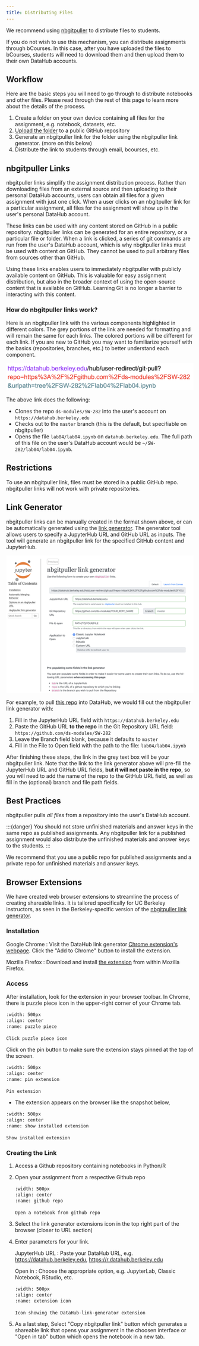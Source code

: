 ```yaml
---
title: Distributing Files
---
```


We recommend using [nbgitpuller](https://nbgitpuller.readthedocs.io) to
distribute files to students.

If you do not wish to use this mechanism, you can distribute assignments
through bCourses. In this case, after you have uploaded the files to bCourses,
students will need to download them and then upload them to their own
DataHub accounts.

## Workflow

Here are the basic steps you will need to go through to distribute notebooks
and other files. Please read through the rest of this page to learn more about
the details of the process.

1. Create a folder on your own device containing all files for the assignment, e.g. notebook, datasets, etc.
1. [Upload the folder](pushing-to-github.md) to a public GitHub repository
1. Generate an nbgitpuller link for the folder using the nbgitpuller link generator. (more on this below)
1. Distribute the link to students through email, bcourses, etc.

## nbgitpuller Links

nbgitpuller links simplify the assignment distribution process. Rather than
downloading files from an external source and then uploading to their personal
DataHub accounts, users can obtain all files for a given assignment with
just one click. When a user clicks on an nbgitpuller link for a particular
assignment, all files for the assignment will show up in the user's personal
DataHub account.

These links can be used with any content stored on GitHub in a public
repository. nbgitpuller links can be generated for an entire repository, or a
particular file or folder. When a link is clicked, a series of git commands are
run from the user's DataHub account, which is why nbgitpuller links must be
used with content on GitHub. They cannot be used to pull arbitrary files from
sources other than GitHub.

Using these links enables users to immediately nbgitpuller with publicly
available content on GitHub. This is valuable for easy assignment distribution,
but also in the broader context of using the open-source content that is
available on GitHub. Learning Git is no longer a barrier to interacting with
this content.

### How do nbgitpuller links work?

Here is an nbgitpuller link with the various components highlighted in different colors. The grey portions of the link are needed for formatting and will remain the same for each links. The colored portions will be different for each link. If you are new to GitHub you may want to familiarize yourself with the basics (repositories, branches, etc.) to better understand each component.

![link components](link-components.png)

The above link does the following:

* Clones the repo `ds-modules/SW-282` into the user's account on `https://datahub.berkeley.edu`
* Checks out to the `master` branch (this is the default, but specifiable on nbgitpuller)
* Opens the file `lab04/lab04.ipynb` on `datahub.berkeley.edu`. The full path of this file on the user's DataHub account would be `~/SW-282/lab04/lab04.ipynb`.

## Restrictions

To use an nbgitpuller link, files must be stored in a public GitHub repo.
nbgitpuller links will not work with private repositories.

## Link Generator

nbgitpuller links can be manually created in the format shown above, or can be automatically generated using the [link generator](https://jupyterhub.github.io/nbgitpuller/link?hub=https://datahub.berkeley.edu&repo=https://github.com/ds-modules/). The generator tool allows users to specify a JupyterHub URL and GitHub URL as inputs. The tool will generate an nbgitpuller link for the specified GitHub content and JupyterHub.

![nbgitpuller](nbgitpuller.png)

For example, to pull [this repo](https://github.com/ds-modules/SW-282/tree/master/lab04/lab04.ipynb) into DataHub, we would fill out the nbgitpuller link generator with:

1. Fill in the JupyterHub URL field with `https://datahub.berkeley.edu`
2. Paste the GitHub URL **to the repo** in the Git Repository URL field: `https://github.com/ds-modules/SW-282`
3. Leave the Branch field blank, because it defaults to `master`
4. Fill in the File to Open field with the path to the file: `lab04/lab04.ipynb`

After finishing these steps, the link in the grey text box will be your nbgitpuller link. Note that the link to the link generator above will pre-fill the JupyterHub URL and GitHub URL fields, **but it will not paste in the repo**, so you will need to add the name of the repo to the GitHub URL field, as well as fill in the (optional) branch and file path fields.

## Best Practices

nbgitpuller pulls _all files_ from a repository into the user's DataHub account.

:::{danger}
You should not store unfinished materials and answer keys in the same repo as
published assignments. Any nbgitpuller link for a published assignment would
also distribute the unfinished materials and answer keys to the students.
:::


We recommend that you use a public repo for published assignments and a private repo for unfinished materials and answer keys.

## Browser Extensions

We have created web browser extensions to streamline the process of creating shareable links. It is tailored specifically for UC Berkeley instructors, as seen in the Berkeley-specific version of the [nbgitpuller link generator](https://github.com/berkeley-dsep-infra/nbgitpuller-link-generator-webextension).

### Installation

Google Chrome
: Visit the DataHub link generator [Chrome extension's
webpage](https://chromewebstore.google.com/detail/datahub-link-generator/ijbgangngghdanhcnaliiobbiffocahf?hl=en).
Click the "Add to Chrome" button to install the extension.

Mozilla Firefox
: Download and install [the
extension](https://addons.mozilla.org/en-US/firefox/addon/nbgitpuller-link-generator)
from within Mozilla Firefox.


### Access

After installation, look for the extension in your browser toolbar. In Chrome, there is puzzle piece icon in the upper-right corner of your Chrome tab.

```{figure} ../images/link-generator.png
:width: 500px
:align: center
:name: puzzle piece

Click puzzle piece icon
``` 

Click on the pin button to make sure the extension stays pinned at the top of the screen.

```{figure} ../images/pin-extension.png
:width: 500px
:align: center
:name: pin extension

Pin extension
``` 

- The extension appears on the browser like the snapshot below,

```{figure} ../images/installed-extension.png
:width: 500px
:align: center
:name: show installed extension

Show installed extension
``` 

### Creating the Link

1. Access a Github repository containing notebooks in Python/R

1. Open your assignment from a respective Github repo

   ```{figure} ../images/github-notebook.png
   :width: 500px
   :align: center
   :name: github repo
   
   Open a notebook from github repo
   ``` 

1. Select the link generator extensions icon in the top right part of the browser (closer to URL section)

1. Enter parameters for your link.

   JupyterHub URL
   : Paste your DataHub URL, e.g. https://datahub.berkeley.edu, https://r.datahub.berkeley.edu

   Open in
   : Choose the appropriate option, e.g. JupyterLab, Classic Notebook, RStudio, etc.


   ```{figure} ../images/extension.png
   :width: 500px
   :align: center
   :name: extension icon
   
   Icon showing the DataHub-link-generator extension
   ```

1. As a last step, Select "Copy nbgitpuller link" button which generates a shareable link that opens your assignment in the choosen interface or "Open in tab" button which opens the notebook in a new tab. 

